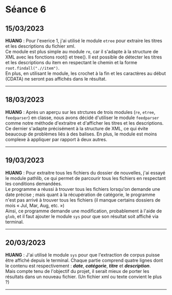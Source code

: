 # Séance 6


## 15/03/2023

**HUANG** : Pour l'exerice 1, j'ai utilisé le module `etree` pour extraire les titres et les descriptions du fichier xml.
\
Ce module est plus simple au module `re`, car il s'adapte à la structure de XML avec les fonctions root() et tree(). Il est possible de détecter les titres et les descriptions du item en respectant le chemin et la forme `root.findall(".//item")`.
\
En plus, en utilisant le module, les crochet à la fin et les caractères au début (CDATA) ne seront pas affichés dans le résultat.
***

## 18/03/2023

**HUANG** : Après un aperçu sur les strctures de trois modules (`re`, `etree`, `feedparser`) en classe, nous avons décidé d'utiliser le module `feedparser` comme notre méthode d'extraitre et d'afficher les titres et les descriptions.
\
Ce dernier s'adapte précisément à la structure de XML, ce qui évite beaucoup de problèmes liés à des balises. En plus, le module est moins complexe à appliquer par rapport à deux autres.
***

## 19/03/2023

**HUANG** : Pour extraitre tous les fichiers du dossier de nouvelles, j'ai essayé le module pathlib, ce qui permet de parcourir tous les fichiers en respectant les conditions demandées.
\
Le programme a réussi à trouver tous les fichiers lorsqu'on demande une date précise ; mais quant à la récupération de catégorie, le programme n'est pas arrivé à trouver tous les fichiers (il manque certains dossiers de mois « Jul, Mar, Aug, etc. »)
\
Ainsi, ce programme demande une modification, probablement à l'aide de `glob`, et il faut ajouter le module `sys` pour que son résultat soit affiché via terminal.
***

## 20/03/2023

**HUANG** : J'ai utilisé le module `sys` pour que l'extraction de corpus puisse être affiché depuis le terminal. Chaque partie comprend quatre lignes dont le contenu est respectivement : ***date***, ***catégorie***, ***titre*** et ***description***.
\
Mais compte tenu de l'objectif du projet, il serait mieux de porter les résultats dans un nouveau fichier. (Un fichier xml ou texte convient le plus ?)
***




